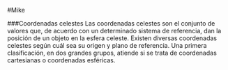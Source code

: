 #Mike

###Coordenadas celestes
Las coordenadas celestes son el conjunto de valores que, de acuerdo con un determinado sistema de referencia, dan la posición de un objeto en la esfera celeste. Existen diversas coordenadas celestes según cuál sea su origen y plano de referencia. Una primera clasificación, en dos grandes grupos, atiende si se trata de coordenadas cartesianas o coordenadas esféricas.

